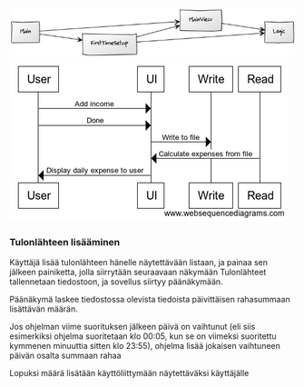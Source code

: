 ![Arkkitehtuuri](https://github.com/JimiUrsin/ot-harjoitustyo/blob/master/dokumentaatio/8a2b76d9.png)
![Sekvenssikaavio](https://github.com/JimiUrsin/ot-harjoitustyo/blob/master/dokumentaatio/sequence.png)
### Tulonlähteen lisääminen
Käyttäjä lisää tulonlähteen hänelle näytettävään listaan, ja painaa sen jälkeen painiketta, jolla siirrytään seuraavaan näkymään
Tulonlähteet tallennetaan tiedostoon, ja sovellus siirtyy päänäkymään.

Päänäkymä laskee tiedostossa olevista tiedoista päivittäisen rahasummaan lisättävän määrän.

Jos ohjelman viime suorituksen jälkeen päivä on vaihtunut (eli siis esimerkiksi ohjelma suoritetaan klo 00:05, kun se on viimeksi suoritettu kymmenen minuuttia sitten klo 23:55), ohjelma lisää jokaisen vaihtuneen päivän osalta summaan rahaa

Lopuksi määrä lisätään käyttöliittymään näytettäväksi käyttäjälle
